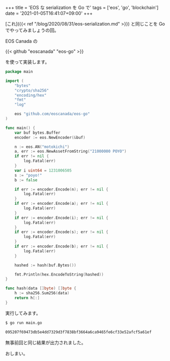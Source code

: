 +++
title = 'EOS な serialization を Go で'
tags = ['eos', 'go', 'blockchain']
date = '2021-01-05T16:41:07+09:00'
+++

[これ]({{< ref "/blog/2020/08/31/eos-serialization.md" >}}) と同じことを Go でやってみましょうの回。

<!--more-->

EOS Canada の

{{< github "eoscanada" "eos-go" >}}

を使って実装します。

```go
package main

import (
	"bytes"
	"crypto/sha256"
	"encoding/hex"
	"fmt"
	"log"

	eos "github.com/eoscanada/eos-go"
)

func main() {
	var buf bytes.Buffer
	encoder := eos.NewEncoder(&buf)

	n := eos.AN("motokichi")
	a, err := eos.NewAssetFromString("21000000 POYO")
	if err != nil {
		log.Fatal(err)
	}
	var i uint64 = 1231006505
	s := "poyo!"
	b := false

	if err := encoder.Encode(n); err != nil {
		log.Fatal(err)
	}
	if err := encoder.Encode(a); err != nil {
		log.Fatal(err)
	}
	if err := encoder.Encode(i); err != nil {
		log.Fatal(err)
	}
	if err := encoder.Encode(s); err != nil {
		log.Fatal(err)
	}
	if err := encoder.Encode(b); err != nil {
		log.Fatal(err)
	}

	hashed := hash(buf.Bytes())

	fmt.Println(hex.EncodeToString(hashed))
}

func hash(data []byte) []byte {
	h := sha256.Sum256(data)
	return h[:]
}
```

実行してみます。

```sh
$ go run main.go
```

```txt
095207f69473db5e4dd7329d3f7838bf3664a6ca9465fe6cf33e52afcf5a61ef
```

無事前回と同じ結果が出力されました。

おしまい。
